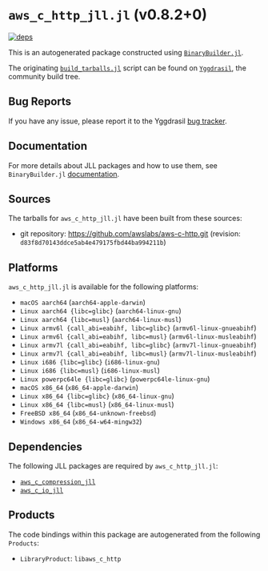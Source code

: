 # `aws_c_http_jll.jl` (v0.8.2+0)

[![deps](https://juliahub.com/docs/aws_c_http_jll/deps.svg)](https://juliahub.com/ui/Packages/General/aws_c_http_jll/)

This is an autogenerated package constructed using [`BinaryBuilder.jl`](https://github.com/JuliaPackaging/BinaryBuilder.jl).

The originating [`build_tarballs.jl`](https://github.com/JuliaPackaging/Yggdrasil/blob/6ad6f8a32b8e4235a6a7cc555158154154606c1b/A/aws_c_http/build_tarballs.jl) script can be found on [`Yggdrasil`](https://github.com/JuliaPackaging/Yggdrasil/), the community build tree.

## Bug Reports

If you have any issue, please report it to the Yggdrasil [bug tracker](https://github.com/JuliaPackaging/Yggdrasil/issues).

## Documentation

For more details about JLL packages and how to use them, see `BinaryBuilder.jl` [documentation](https://docs.binarybuilder.org/stable/jll/).

## Sources

The tarballs for `aws_c_http_jll.jl` have been built from these sources:

* git repository: https://github.com/awslabs/aws-c-http.git (revision: `d83f8d70143ddce5ab4e479175fbd44ba994211b`)

## Platforms

`aws_c_http_jll.jl` is available for the following platforms:

* `macOS aarch64` (`aarch64-apple-darwin`)
* `Linux aarch64 {libc=glibc}` (`aarch64-linux-gnu`)
* `Linux aarch64 {libc=musl}` (`aarch64-linux-musl`)
* `Linux armv6l {call_abi=eabihf, libc=glibc}` (`armv6l-linux-gnueabihf`)
* `Linux armv6l {call_abi=eabihf, libc=musl}` (`armv6l-linux-musleabihf`)
* `Linux armv7l {call_abi=eabihf, libc=glibc}` (`armv7l-linux-gnueabihf`)
* `Linux armv7l {call_abi=eabihf, libc=musl}` (`armv7l-linux-musleabihf`)
* `Linux i686 {libc=glibc}` (`i686-linux-gnu`)
* `Linux i686 {libc=musl}` (`i686-linux-musl`)
* `Linux powerpc64le {libc=glibc}` (`powerpc64le-linux-gnu`)
* `macOS x86_64` (`x86_64-apple-darwin`)
* `Linux x86_64 {libc=glibc}` (`x86_64-linux-gnu`)
* `Linux x86_64 {libc=musl}` (`x86_64-linux-musl`)
* `FreeBSD x86_64` (`x86_64-unknown-freebsd`)
* `Windows x86_64` (`x86_64-w64-mingw32`)

## Dependencies

The following JLL packages are required by `aws_c_http_jll.jl`:

* [`aws_c_compression_jll`](https://github.com/JuliaBinaryWrappers/aws_c_compression_jll.jl)
* [`aws_c_io_jll`](https://github.com/JuliaBinaryWrappers/aws_c_io_jll.jl)

## Products

The code bindings within this package are autogenerated from the following `Products`:

* `LibraryProduct`: `libaws_c_http`
